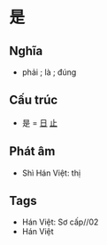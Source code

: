 # 是

## Nghĩa

* phải ; là ; đúng

## Cấu trúc
* 是 = [日](日.md) [止](止.md)

## Phát âm

* Shì Hán Việt: thị

## Tags
* Hán Việt: Sơ cấp//02
* Hán Việt

<script>window.HANZI_FIELD='是';</script>
